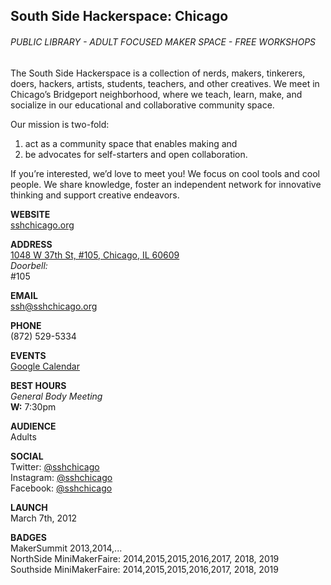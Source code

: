 ## South Side Hackerspace: Chicago
###### PUBLIC LIBRARY - ADULT FOCUSED MAKER SPACE - FREE WORKSHOPS
The South Side Hackerspace is a collection of nerds, makers, tinkerers, doers, hackers, artists, students, teachers, and other creatives. We meet in Chicago’s Bridgeport neighborhood, where we teach, learn, make, and socialize in our educational and collaborative community space.

Our mission is two-fold:
1) act as a community space that enables making and
2) be advocates for self-starters and open collaboration.

If you’re interested, we’d love to meet you! We focus on cool tools and cool people. We share knowledge, foster an independent network for innovative thinking and support creative endeavors. 

**WEBSITE**  
[sshchicago.org](https://sshchicago.org/)  

**ADDRESS**  
[1048 W 37th St, #105, Chicago, IL 60609](https://goo.gl/maps/D77vvc8LWKvHoxps7)  
_Doorbell:_  
#105

**EMAIL**  
[ssh@sshchicago.org](mailto:ssh@sshchicago.org)

**PHONE**  
(872) 529-5334 

**EVENTS**  
[Google Calendar](https://calendar.google.com/calendar/embed?src=ssh%40sshchicago.org&ctz=America/Chicago)  

**BEST HOURS**  
_General Body Meeting_  
**W:** 7:30pm  

**AUDIENCE**  
Adults  

**SOCIAL**  
Twitter: [@sshchicago](https://twitter.com/sshchicago)  
Instagram: [@sshchicago](https://www.instagram.com/sshchicago/)  
Facebook: [@sshchicago](https://www.facebook.com/sshchicago)

**LAUNCH**  
March 7th, 2012  

 **BADGES**  
MakerSummit 2013,2014,...  
NorthSide MiniMakerFaire: 2014,2015,2015,2016,2017, 2018, 2019  
Southside MiniMakerFaire: 2014,2015,2015,2016,2017, 2018, 2019   
